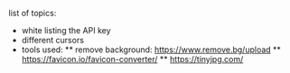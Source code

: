 list of topics:
* white listing the API key
* different cursors
* tools used:
    ** remove background: https://www.remove.bg/upload
    ** https://favicon.io/favicon-converter/
    ** https://tinyjpg.com/
    
